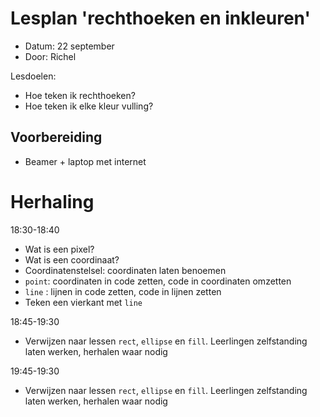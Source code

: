 # Lesplan 'rechthoeken en inkleuren'

 * Datum: 22 september
 * Door: Richel

Lesdoelen:
 * Hoe teken ik rechthoeken?
 * Hoe teken ik elke kleur vulling?

## Voorbereiding

 * Beamer + laptop met internet

# Herhaling

18:30-18:40

 * Wat is een pixel?
 * Wat is een coordinaat?
 * Coordinatenstelsel: coordinaten laten benoemen
 * `point`: coordinaten in code zetten, code in coordinaten omzetten
 * `line` : lijnen in code zetten, code in lijnen zetten
 * Teken een vierkant met `line`

18:45-19:30

 * Verwijzen naar lessen `rect`, `ellipse` en `fill`. Leerlingen zelfstanding laten werken, herhalen waar nodig

19:45-19:30
  
 * Verwijzen naar lessen `rect`, `ellipse` en `fill`. Leerlingen zelfstanding laten werken, herhalen waar nodig
